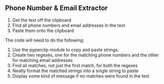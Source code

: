 ## Phone Number & Email Extractor
1. Get the text off the clipboard
1. Find all phone numbers and email addresses in the text
1. Paste them onto the clipboard



The code will need to do the following:
1. Use the pyperclip module to copy and paste strings.
1. Create two regexes, one for the matching phone numbers and the other for matching email addresses
1. Find all matches, not just the first match, for both the regexes
1. Neatly format the matched strings into a single string to paste
1. Display some kind of message if no matches were found in the text


